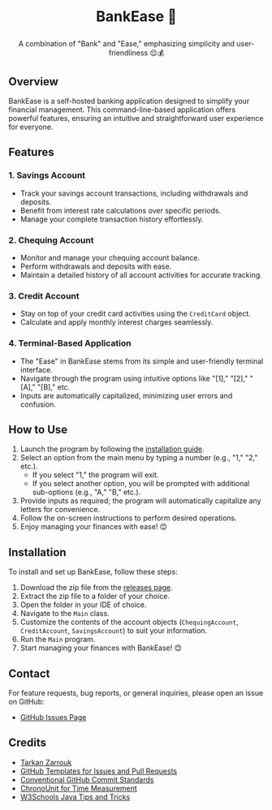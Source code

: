 # <p align="center">BankEase 🏦</p>

<p align="center">A combination of "Bank" and "Ease," emphasizing simplicity and user-friendliness 😌💰</p>

## Overview

BankEase is a self-hosted banking application designed to simplify your financial management. This command-line-based application offers powerful features, ensuring an intuitive and straightforward user experience for everyone.

## Features

### 1. Savings Account
- Track your savings account transactions, including withdrawals and deposits.
- Benefit from interest rate calculations over specific periods.
- Manage your complete transaction history effortlessly.

### 2. Chequing Account
- Monitor and manage your chequing account balance.
- Perform withdrawals and deposits with ease.
- Maintain a detailed history of all account activities for accurate tracking.

### 3. Credit Account
- Stay on top of your credit card activities using the `CreditCard` object.
- Calculate and apply monthly interest charges seamlessly.

### 4. Terminal-Based Application
- The "Ease" in BankEase stems from its simple and user-friendly terminal interface.
- Navigate through the program using intuitive options like "[1]," "[2]," "[A]," "[B]," etc.
- Inputs are automatically capitalized, minimizing user errors and confusion.

## How to Use

1. Launch the program by following the [installation guide](#installation).
2. Select an option from the main menu by typing a number (e.g., "1," "2," etc.).
   - If you select "1," the program will exit.
   - If you select another option, you will be prompted with additional sub-options (e.g., "A," "B," etc.).
3. Provide inputs as required; the program will automatically capitalize any letters for convenience.
4. Follow the on-screen instructions to perform desired operations.
5. Enjoy managing your finances with ease! 😊

## Installation

To install and set up BankEase, follow these steps:

1. Download the zip file from the [releases page](https://github.com/Tarkan-Zarrouk/CPT/releases).
2. Extract the zip file to a folder of your choice.
3. Open the folder in your IDE of choice.
4. Navigate to the `Main` class.
5. Customize the contents of the account objects (`ChequingAccount`, `CreditAccount`, `SavingsAccount`) to suit your information.
6. Run the `Main` program.
7. Start managing your finances with BankEase! 😊

## Contact

For feature requests, bug reports, or general inquiries, please open an issue on GitHub:

- [GitHub Issues Page](https://github.com/Tarkan-Zarrouk/CPT/issues)

## Credits

- [Tarkan Zarrouk](https://www.github.com/tarkan-zarrouk)
- [GitHub Templates for Issues and Pull Requests](https://docs.github.com/en/communities/using-templates-to-encourage-useful-issues-and-pull-requests/about-issue-and-pull-request-templates)
- [Conventional GitHub Commit Standards](https://www.conventionalcommits.org/en/v1.0.0/)
- [ChronoUnit for Time Measurement](https://docs.oracle.com/en/java/javase/11/docs/api/java.base/java/time/temporal/ChronoUnit.html?is-external=true)
- [W3Schools Java Tips and Tricks](https://www.w3schools.com/)
